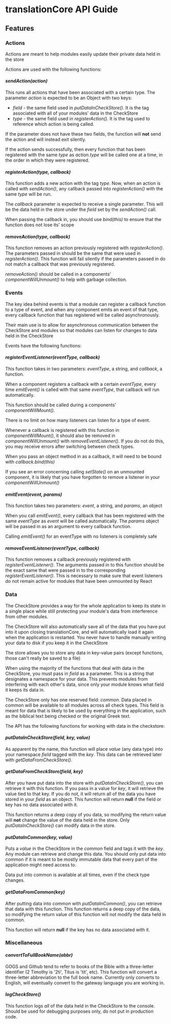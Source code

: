 # translationCore API Guide
## Features
### Actions
Actions are meant to help modules easily update their private data held in the store

Actions are used with the following functions:
#### *sendAction(action)*
This runs all actions that have been associated with a certain type. The parameter *action* is expected to be an Object with two keys:
* *field* - the same field used in *putDataInCheckStore()*. It is the tag associated with all of your modules' data in the CheckStore
* *type* - the same field used in *registerAction()*. It is the tag used to reference which action is being called.

If the parameter does not have these two fields, the function will **not** send the action and will instead exit silently.

If the action sends successfully, then every function that has been registered with the same *type* as *action.type* will be called one at a time, in the order in which they were registered.

#### *registerAction(type, callback)*  
This function adds a new action with the tag *type*. Now, when an action is called with *sendAction()*, any callback passed into *registerAction()* with the same *type* will be run.

The *callback* parameter is expected to receive a single parameter. This will be the data held in the store under the *field* set by the *sendAction()* call.

When passing the callback in, you should use *bind(this)* to ensure that the function does not lose its' scope

#### *removeAction(type, callback)*
This function removes an action previously registered with *registerAction()*. The parameters passed in should be the same that were used in *registerAction()*. This function will fail silently if the parameters passed in do not match a callback that was previously registered.

*removeAction()* should be called in a components' *componentWillUnmount()* to help with garbage collection.

### Events
The key idea behind events is that a module can register a callback function to a type of event, and when any component emits an event of that type, every callback function that has registered will be called asynchronously.

Their main use is to allow for asynchronous communication between the CheckStore and modules so that modules can listen for changes to data held in the CheckStore

Events have the following functions:

#### *registerEventListener(eventType, callback)*
This function takes in two parameters: *eventType*, a string, and *callback*, a function.

When a component registers a callback with a certain *eventType*, every time *emitEvent()* is called with that same *eventType*, that callback will run automatically.

This function should be called during a components' *componentWillMount()*.

There is no limit on how many listeners can listen for a type of event.

Whenever a callback is registered with this function in *componentWillMount()*, it should also be removed in *componentWillUnmount()* with *removeEventListener()*. If you do not do this, you may receive errors after switching between check types.

When you pass an object method in as a callback, it will need to be bound with *callback.bind(this)*

If you see an error concerning calling *setState()* on an unmounted component, it is likely that you have forgotten to remove a listener in your *componentWillUnmount()*

#### *emitEvent(event, params)*
This function takes two parameters: *event*, a string, and *params*, an object

When you call *emitEvent()*, every callback that has been registered with the same *eventType* as *event* will be called automatically. The *params* object will be passed in as an argument to every callback function.

Calling *emitEvent()* for an eventType with no listeners is completely safe

#### *removeEventListener(eventType, callback)*
This function removes a callback previously registered with *registerEventListener()*. The arguments passed in to this function should be the exact same that were passed in to the corresponding *registerEventListener()*. This is necessary to make sure that event listeners do not remain active for modules that have been unmounted by React

### Data

The CheckStore provides a way for the whole application to keep its state in a single place while still protecting your module's data from interference from other modules.

The CheckStore will also automatically save all of the data that you have put into it upon closing translationCore, and will automatically load it again when the application is restarted. You never have to handle manually writing your data to disk if you keep it in the CheckStore

The store allows you to store any data in key-value pairs (except functions, those can't really be saved to a file)

When using the majority of the functions that deal with data in the CheckStore, you must pass in *field* as a parameter. This is a string that designates a namespace for your data. This prevents modules from interfering with each other's data, since only your module knows what field it keeps its data in.

The CheckStore only has one reserved field: *common*. Data placed in common will be available to all modules across all check types. This field is meant for data that is likely to be used by everything in the application, such as the biblical text being checked or the original Greek text.

The API has the following functions for working with data in the checkstore:

#### *putDataInCheckStore(field, key, value)*
As apparent by the name, this function will place *value* (any data type) into your namespace *field* tagged with the *key*. This data can be retrieved later with *getDataFromCheckStore()*.

#### *getDataFromCheckStore(field, key)*
After you have put data into the store with *putDataInCheckStore()*, you can retrieve it with this function. If you pass in a value for *key*, it will retrieve the value tied to that key. If you do not, it will return all of the data you have stored in your *field* as an object. This function will return **null** if the field or key has no data associated with it.

This function returns a deep copy of you data, so modifying the return value will **not** change the value of the data held in the store. Only *putDataInCheckStore()* can modify data in the store.

#### *putDataInCommon(key, value)*
Puts a *value* in the CheckStore in the *common* field and tags it with the *key*. Any module can retrieve and change this data. You should only put data into common if it is meant to be mostly immutable data that every part of the application might need access to.

Data put into common is available at all times, even if the check type changes.

#### *getDataFromCommon(key)*
After putting data into *common* with *putDataInCommon()*, you can retrieve that data with this function. This function returns a deep copy of the data, so modifying the return value of this function will not modify the data held in common.

This function will return **null** if the key has no data associated with it.

### Miscellaneous

#### *convertToFullBookName(abbr)*
GOGS and Github tend to refer to books of the Bible with a three-letter identifier (2 Timothy is '2ti', Titus is 'tit', etc). This function will convert a three-letter abbreviation to the full book name. Currently only converts to English, will eventually convert to the gateway language you are working in.

#### *logCheckStore()*
This function logs *all* of the data held in the CheckStore to the console. Should be used for debugging purposes only, do not put in production code.
